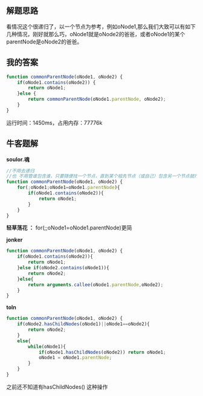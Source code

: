## 解题思路

看情况这个很递归了，以一个节点为参考，例如oNode1,那么我们大致可以有如下几种情况，刚好就那么巧，oNode1就是oNode2的爸爸，或者oNode1的某个parentNode是oNode2的爸爸。

## 我的答案

```js
function commonParentNode(oNode1, oNode2) {
    if(oNode1.contains(oNode2)) {
        return oNode1;
    }else {
        return commonParentNode(oNode1.parentNode, oNode2);
    }
}
```
运行时间：1450ms，占用内存：77776k

## 牛客题解

**soulor.魂**

```js
//不用去递归
//也 不用管谁包含谁，只要随便找一个节点，直到某个祖先节点（或自己）包含另一个节点就行了。 oNode.contains(oNode)是等于true的
function commonParentNode(oNode1, oNode2) {
    for(;oNode1;oNode1=oNode1.parentNode){
        if(oNode1.contains(oNode2)){
            return oNode1;
        }
    }
}
```

**轻草荡花 ：** for(;;oNode1=oNode1.parentNode)更简

**jonker**

```js
function commonParentNode(oNode1, oNode2) {
    if(oNode1.contains(oNode2)){
        return oNode1;
    }else if(oNode2.contains(oNode1)){
        return oNode2;
    }else{
        return arguments.callee(oNode1.parentNode,oNode2);
    }
}
```


**toln**

```js
function commonParentNode(oNode1, oNode2) {
    if(oNode2.hasChildNodes(oNode1)||oNode1==oNode2){
        return oNode2;
    }
    else{
        while(oNode1){
            if(oNode1.hasChildNodes(oNode2)) return oNode1;
            oNode1 = oNode1.parentNode;
        }
    }
}
```

之前还不知道有hasChildNodes() 这种操作


